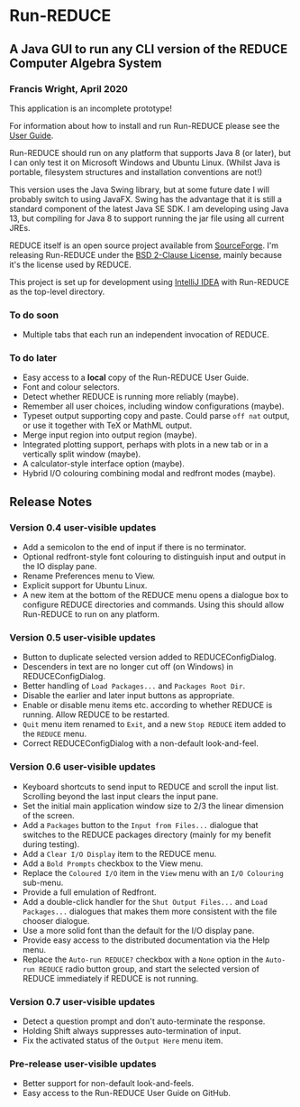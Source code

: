 # Run-REDUCE

## A Java GUI to run any CLI version of the REDUCE Computer Algebra System

### Francis Wright, April 2020

This application is an incomplete prototype!

For information about how to install and run Run-REDUCE please see the
[User Guide](docs/UserGuide.md).

Run-REDUCE should run on any platform that supports Java 8 (or later),
but I can only test it on Microsoft Windows and Ubuntu Linux.  (Whilst
Java is portable, filesystem structures and installation conventions
are not!)

This version uses the Java Swing library, but at some future date I
will probably switch to using JavaFX.  Swing has the advantage that it
is still a standard component of the latest Java SE SDK.  I am
developing using Java 13, but compiling for Java 8 to support running
the jar file using all current JREs.

REDUCE itself is an open source project available from
[SourceForge](https://sourceforge.net/projects/reduce-algebra/).  I'm
releasing Run-REDUCE under the [BSD 2-Clause License](LICENSE), mainly
because it's the license used by REDUCE.

This project is set up for development using [IntelliJ
IDEA](https://www.jetbrains.com/idea/) with Run-REDUCE as the
top-level directory.

### To do soon

* Multiple tabs that each run an independent invocation of REDUCE.

### To do later

* Easy access to a **local** copy of the Run-REDUCE User Guide.
* Font and colour selectors.
* Detect whether REDUCE is running more reliably (maybe).
* Remember all user choices, including window configurations (maybe).
* Typeset output supporting copy and paste. Could parse `off nat`
  output, or use it together with TeX or MathML output.
* Merge input region into output region (maybe).
* Integrated plotting support, perhaps with plots in a new tab or in a
  vertically split window (maybe).
* A calculator-style interface option (maybe).
* Hybrid I/O colouring combining modal and redfront modes (maybe).

## Release Notes

### Version 0.4 user-visible updates

* Add a semicolon to the end of input if there is no terminator.
* Optional redfront-style font colouring to distinguish input and
  output in the IO display pane.
* Rename Preferences menu to View.
* Explicit support for Ubuntu Linux.
* A new item at the bottom of the REDUCE menu opens a dialogue box to
  configure REDUCE directories and commands.  Using this should allow
  Run-REDUCE to run on any platform.

### Version 0.5 user-visible updates

* Button to duplicate selected version added to REDUCEConfigDialog.
* Descenders in text are no longer cut off (on Windows) in
  REDUCEConfigDialog.
* Better handling of `Load Packages...` and `Packages Root Dir`.
* Disable the earlier and later input buttons as appropriate.
* Enable or disable menu items etc. according to whether REDUCE is
  running.  Allow REDUCE to be restarted.
* `Quit` menu item renamed to `Exit`, and a new `Stop REDUCE` item
  added to the `REDUCE` menu.
* Correct REDUCEConfigDialog with a non-default look-and-feel.

### Version 0.6 user-visible updates

* Keyboard shortcuts to send input to REDUCE and scroll the input
  list.  Scrolling beyond the last input clears the input pane.
* Set the initial main application window size to 2/3 the linear
  dimension of the screen.
* Add a `Packages` button to the `Input from Files...` dialogue that
  switches to the REDUCE packages directory (mainly for my benefit
  during testing).
* Add a `Clear I/O Display` item to the REDUCE menu.
* Add a `Bold Prompts` checkbox to the View menu.
* Replace the `Coloured I/O` item in the `View` menu with an `I/O
  Colouring` sub-menu.
* Provide a full emulation of Redfront.
* Add a double-click handler for the `Shut Output Files...` and `Load
  Packages...` dialogues that makes them more consistent with the file
  chooser dialogue.
* Use a more solid font than the default for the I/O display pane.
* Provide easy access to the distributed documentation via the Help
  menu.
* Replace the `Auto-run REDUCE?` checkbox with a `None` option in the
  `Auto-run REDUCE` radio button group, and start the selected version
  of REDUCE immediately if REDUCE is not running.

### Version 0.7 user-visible updates

* Detect a question prompt and don't auto-terminate the response.
* Holding Shift always suppresses auto-termination of input.
* Fix the activated status of the `Output Here` menu item.

### Pre-release user-visible updates

* Better support for non-default look-and-feels.
* Easy access to the Run-REDUCE User Guide on GitHub.
